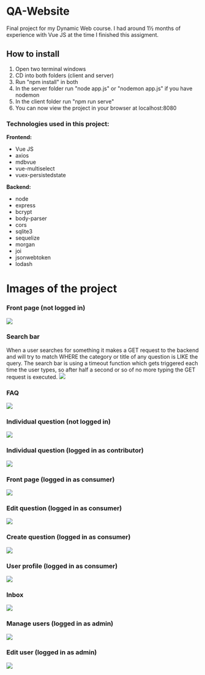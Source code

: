 # QA-Website
Final project for my Dynamic Web course. 
I had around 1½ months of experience with Vue JS at the time I finished this assigment.

## How to install
1. Open two terminal windows
2. CD into both folders (client and server)
3. Run "npm install" in both
4. In the server folder run "node app.js" or "nodemon app.js" if you have nodemon
5. In the client folder run "npm run serve"
6. You can now view the project in your browser at localhost:8080

### Technologies used in this project:

**Frontend:**
* Vue JS
* axios
* mdbvue
* vue-multiselect
* vuex-persistedstate

**Backend:**
* node
* express
* bcrypt
* body-parser
* cors
* sqlite3
* sequelize
* morgan
* joi
* jsonwebtoken
* lodash

# Images of the project

### Front page (not logged in)
![](https://i.gyazo.com/c7105b0f8d50b9d5b851e57b4409d177.png)

### Search bar
When a user searches for something it makes a GET request to the backend and will try to match WHERE the category or title of any question is LIKE the query.
The search bar is using a timeout function which gets triggered each time the user types, so after half a second or so of no more typing the GET request is executed.
![](https://i.gyazo.com/b36ebb674cdd4f1a813663e53c9dedff.png)

### FAQ 
![](https://i.gyazo.com/94d35e4659ee0543cf5da28ab870932b.png)

### Individual question (not logged in)
![](https://i.gyazo.com/1ce188d462286a501d19582da0668914.png)

### Individual question (logged in as contributor)
![](https://i.gyazo.com/8b3bad8bc234b647457c157e0e0c9ee9.png)

### Front page (logged in as consumer)
![](https://i.gyazo.com/4778f372ce28ef74331687a36a3d84e0.png)

### Edit question (logged in as consumer)
![](https://i.gyazo.com/70e06293c66d51f7800a33bb131bd37e.png)

### Create question (logged in as consumer)
![](https://i.gyazo.com/38ea405fae89b37f84dfc34ffd9b0f46.png)

### User profile (logged in as consumer)
![](https://i.gyazo.com/9e6cc75efd1fb4231bb6015c7d2f2bc8.png)

### Inbox
![](https://i.gyazo.com/8495b387ad168d66e3ee7ba3d3d8b5ce.png)

### Manage users (logged in as admin)
![](https://i.gyazo.com/5e63aacdec90c5cbd616d43489e52695.png)

### Edit user (logged in as admin)
![](https://i.gyazo.com/6b0a34d1f2cd4de7e74617adc954e9a5.png)
